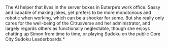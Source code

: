 The AI helper that lives in the server boxes in Euterpe’s work office. Sassy and capable of making jokes, yet prefers to be more monotonous and robotic when working, which can be a shocker for some. But she really only cares for the well-being of the Citrusverse and her administrator, and largely regards others as functionally neglectable, though she enjoys chatting up Simon from time to time, or playing Sudoku on the public Core City Sudoku Leaderboards.*